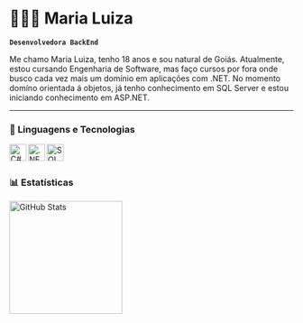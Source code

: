 # 👩🏻‍💻 Maria Luiza

**`Desenvolvedora BackEnd`**

Me chamo Maria Luiza, tenho 18 anos e sou natural de Goiás. Atualmente, estou cursando Engenharia de Software, mas faço cursos por fora onde busco cada vez mais um domínio em aplicações com .NET. No momento domíno orientada á objetos, já tenho conhecimento em SQL Server e estou iniciando conhecimento em ASP.NET.

---

### 🤖 Linguagens e Tecnologias

<img 
    align="left" 
    alt="C#" 
    title="C#"
    width="30px" 
    src="https://cdn.jsdelivr.net/gh/devicons/devicon@latest/icons/csharp/csharp-original.svg" />
          

<img  
    align="left" 
    alt=".NET" 
    title=".NET"
    width="30px" src="https://cdn.jsdelivr.net/gh/devicons/devicon@latest/icons/dotnetcore/dotnetcore-original.svg" />
          

<img 
    align="left" 
    alt="SQL Server" 
    title="SQL Server"
    width="30px" 
    src="https://cdn.jsdelivr.net/gh/devicons/devicon@latest/icons/microsoftsqlserver/microsoftsqlserver-original-wordmark.svg" />
          
<br/>
<br/>

### 📊 Estatísticas

<p>
<img 
      align="left" 
      alt="GitHub Stats" 
      height="200" 
      src="https://github-readme-stats.vercel.app/api/top-langs/?username=maluh06&theme=tokyonight&layout=compact&custom_title=Tecnologias&langs_count=9" 
  />

</p>
